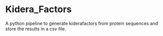 # Kidera_Factors
A python pipeline to generate kiderafactors from protein sequences and store the results in a csv file.
